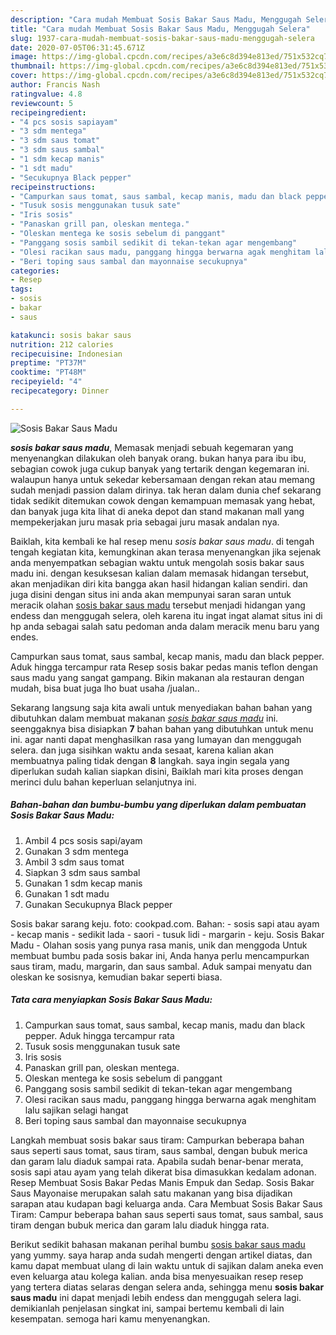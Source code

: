 ```yaml
---
description: "Cara mudah Membuat Sosis Bakar Saus Madu, Menggugah Selera"
title: "Cara mudah Membuat Sosis Bakar Saus Madu, Menggugah Selera"
slug: 1937-cara-mudah-membuat-sosis-bakar-saus-madu-menggugah-selera
date: 2020-07-05T06:31:45.671Z
image: https://img-global.cpcdn.com/recipes/a3e6c8d394e813ed/751x532cq70/sosis-bakar-saus-madu-foto-resep-utama.jpg
thumbnail: https://img-global.cpcdn.com/recipes/a3e6c8d394e813ed/751x532cq70/sosis-bakar-saus-madu-foto-resep-utama.jpg
cover: https://img-global.cpcdn.com/recipes/a3e6c8d394e813ed/751x532cq70/sosis-bakar-saus-madu-foto-resep-utama.jpg
author: Francis Nash
ratingvalue: 4.8
reviewcount: 5
recipeingredient:
- "4 pcs sosis sapiayam"
- "3 sdm mentega"
- "3 sdm saus tomat"
- "3 sdm saus sambal"
- "1 sdm kecap manis"
- "1 sdt madu"
- "Secukupnya Black pepper"
recipeinstructions:
- "Campurkan saus tomat, saus sambal, kecap manis, madu dan black pepper. Aduk hingga tercampur rata"
- "Tusuk sosis menggunakan tusuk sate"
- "Iris sosis"
- "Panaskan grill pan, oleskan mentega."
- "Oleskan mentega ke sosis sebelum di panggant"
- "Panggang sosis sambil sedikit di tekan-tekan agar mengembang"
- "Olesi racikan saus madu, panggang hingga berwarna agak menghitam lalu sajikan selagi hangat"
- "Beri toping saus sambal dan mayonnaise secukupnya"
categories:
- Resep
tags:
- sosis
- bakar
- saus

katakunci: sosis bakar saus 
nutrition: 212 calories
recipecuisine: Indonesian
preptime: "PT37M"
cooktime: "PT48M"
recipeyield: "4"
recipecategory: Dinner

---
```



![Sosis Bakar Saus Madu](https://img-global.cpcdn.com/recipes/a3e6c8d394e813ed/751x532cq70/sosis-bakar-saus-madu-foto-resep-utama.jpg)

<b><i>sosis bakar saus madu</i></b>, Memasak menjadi sebuah kegemaran yang menyenangkan dilakukan oleh banyak orang. bukan hanya para ibu ibu, sebagian cowok juga cukup banyak yang tertarik dengan kegemaran ini. walaupun hanya untuk sekedar kebersamaan dengan rekan atau memang sudah menjadi passion dalam dirinya. tak heran dalam dunia chef sekarang tidak sedikit ditemukan cowok dengan kemampuan memasak yang hebat, dan banyak juga kita lihat di aneka depot dan stand makanan mall yang mempekerjakan juru masak pria sebagai juru masak andalan nya.

Baiklah, kita kembali ke hal resep menu <i>sosis bakar saus madu</i>. di tengah tengah kegiatan kita, kemungkinan akan terasa menyenangkan jika sejenak anda menyempatkan sebagian waktu untuk mengolah sosis bakar saus madu ini. dengan kesuksesan kalian dalam memasak hidangan tersebut, akan menjadikan diri kita bangga akan hasil hidangan kalian sendiri. dan juga disini dengan situs ini anda akan mempunyai saran saran untuk meracik olahan <u>sosis bakar saus madu</u> tersebut menjadi hidangan yang endess dan menggugah selera, oleh karena itu ingat ingat alamat situs ini di hp anda sebagai salah satu pedoman anda dalam meracik menu baru yang endes.

Campurkan saus tomat, saus sambal, kecap manis, madu dan black pepper. Aduk hingga tercampur rata Resep sosis bakar pedas manis teflon dengan saus madu yang sangat gampang. Bikin makanan ala restauran dengan mudah, bisa buat juga lho buat usaha /jualan..


Sekarang langsung saja kita awali untuk menyediakan bahan bahan yang dibutuhkan dalam membuat makanan <u><i>sosis bakar saus madu</i></u> ini. seenggaknya bisa disiapkan <b>7</b> bahan bahan yang dibutuhkan untuk menu ini. agar nanti dapat menghasilkan rasa yang lumayan dan menggugah selera. dan juga sisihkan waktu anda sesaat, karena kalian akan membuatnya paling tidak dengan <b>8</b> langkah. saya ingin segala yang diperlukan sudah kalian siapkan disini, Baiklah mari kita proses dengan merinci dulu bahan keperluan selanjutnya ini.

<!--inarticleads1-->

##### Bahan-bahan dan bumbu-bumbu yang diperlukan dalam pembuatan Sosis Bakar Saus Madu:

1. Ambil 4 pcs sosis sapi/ayam
1. Gunakan 3 sdm mentega
1. Ambil 3 sdm saus tomat
1. Siapkan 3 sdm saus sambal
1. Gunakan 1 sdm kecap manis
1. Gunakan 1 sdt madu
1. Gunakan Secukupnya Black pepper


Sosis bakar sarang keju. foto: cookpad.com. Bahan: - sosis sapi atau ayam - kecap manis - sedikit lada - saori - tusuk lidi - margarin - keju. Sosis Bakar Madu - Olahan sosis yang punya rasa manis, unik dan menggoda Untuk membuat bumbu pada sosis bakar ini, Anda hanya perlu mencampurkan saus tiram, madu, margarin, dan saus sambal. Aduk sampai menyatu dan oleskan ke sosisnya, kemudian bakar seperti biasa. 

<!--inarticleads2-->

##### Tata cara menyiapkan Sosis Bakar Saus Madu:

1. Campurkan saus tomat, saus sambal, kecap manis, madu dan black pepper. Aduk hingga tercampur rata
1. Tusuk sosis menggunakan tusuk sate
1. Iris sosis
1. Panaskan grill pan, oleskan mentega.
1. Oleskan mentega ke sosis sebelum di panggant
1. Panggang sosis sambil sedikit di tekan-tekan agar mengembang
1. Olesi racikan saus madu, panggang hingga berwarna agak menghitam lalu sajikan selagi hangat
1. Beri toping saus sambal dan mayonnaise secukupnya


Langkah membuat sosis bakar saus tiram: Campurkan beberapa bahan saus seperti saus tomat, saus tiram, saus sambal, dengan bubuk merica dan garam lalu diaduk sampai rata. Apabila sudah benar-benar merata, sosis sapi atau ayam yang telah dikerat bisa dimasukkan kedalam adonan. Resep Membuat Sosis Bakar Pedas Manis Empuk dan Sedap. Sosis Bakar Saus Mayonaise merupakan salah satu makanan yang bisa dijadikan sarapan atau kudapan bagi keluarga anda. Cara Membuat Sosis Bakar Saus Tiram: Campur beberapa bahan saus seperti saus tomat, saus sambal, saus tiram dengan bubuk merica dan garam lalu diaduk hingga rata. 

Berikut sedikit bahasan makanan perihal bumbu <u>sosis bakar saus madu</u> yang yummy. saya harap anda sudah mengerti dengan artikel diatas, dan kamu dapat membuat ulang di lain waktu untuk di sajikan dalam aneka even even keluarga atau kolega kalian. anda bisa menyesuaikan resep resep yang tertera diatas selaras dengan selera anda, sehingga menu <b>sosis bakar saus madu</b> ini dapat menjadi lebih endess dan menggugah selera lagi. demikianlah penjelasan singkat ini, sampai bertemu kembali di lain kesempatan. semoga hari kamu menyenangkan.
